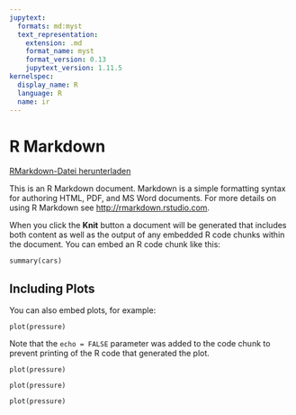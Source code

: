 ```yaml
---
jupytext:
  formats: md:myst
  text_representation:
    extension: .md
    format_name: myst
    format_version: 0.13
    jupytext_version: 1.11.5
kernelspec:
  display_name: R
  language: R
  name: ir
---
```



# R Markdown

<a href=https://raw.githubusercontent.com/Methods-Berlin/RTraining/main/Aufgaben_rmd/fehlendes_file.Rmd download=fehlendes_file.Rmd>RMarkdown-Datei herunterladen</a>


This is an R Markdown document. Markdown is a simple formatting syntax for authoring HTML, PDF, and MS Word documents. For more details on using R Markdown see <http://rmarkdown.rstudio.com>.

When you click the **Knit** button a document will be generated that includes both content as well as the output of any embedded R code chunks within the document. You can embed an R code chunk like this:

```{code-cell} r
summary(cars)
```

## Including Plots

You can also embed plots, for example:

```{code-cell} r
plot(pressure)
```

Note that the `echo = FALSE` parameter was added to the code chunk to prevent printing of the R code that generated the plot.


```{code-cell} r
plot(pressure)
```

```{code-cell} r
plot(pressure)
```

```{code-cell} r
plot(pressure)
```
